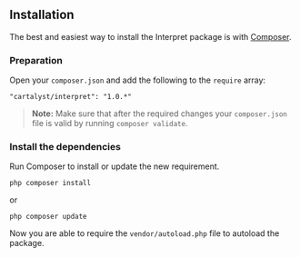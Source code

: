 ## Installation

The best and easiest way to install the Interpret package is with [Composer](http://getcomposer.org).

### Preparation

Open your `composer.json` and add the following to the `require` array:

	"cartalyst/interpret": "1.0.*"

> **Note:** Make sure that after the required changes your `composer.json` file is valid by running `composer validate`.

### Install the dependencies

Run Composer to install or update the new requirement.

	php composer install

or

	php composer update

Now you are able to require the `vendor/autoload.php` file to autoload the package.
